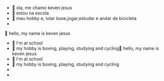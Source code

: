 - 👋 ola, me chamo keven jesus
- 👀 estou na escola
- 🌱 meu hobby e, lutar boxe,jogar,estudar e andar de bicicleta
-

👋 hello, my name is keven jesus
- 👀 I'm at school
- 🌱 my hobby is boxing, playing, studying and cycling👋 hello, my name is keven jesus
- 👀 I'm at school
- 🌱 my hobby is boxing, playing, studying and cycling
-
-
